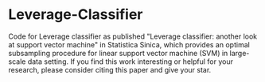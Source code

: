 # Leverage-Classifier
Code for Leverage classifier as published "Leverage classifier: another look at support vector machine" in Statistica Sinica, which provides an optimal subsampling procedure for linear support vector machine (SVM) in large-scale data setting. If you find this work interesting or helpful for your research, please consider citing this paper and give your star. 
